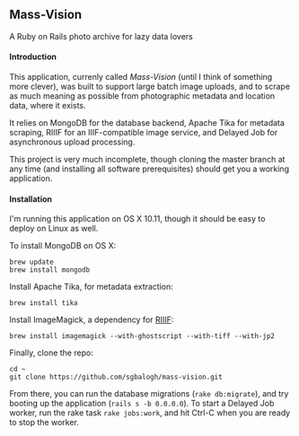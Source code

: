 ## Mass-Vision
A Ruby on Rails photo archive for lazy data lovers

#### Introduction
This application, currenly called *Mass-Vision* (until I think of something more clever), was built to support large batch image uploads, and to scrape as much meaning as possible from photographic metadata and location data, where it exists.

It relies on MongoDB for the database backend, Apache Tika for metadata scraping, RIIIF for an IIIF-compatible image service, and Delayed Job for asynchronous upload processing.

This project is very much incomplete, though cloning the master branch at any time (and installing all software prerequisites) should get you a working application.

#### Installation

I'm running this application on OS X 10.11, though it should be easy to deploy on Linux as well.


To install MongoDB on OS X:

```
brew update
brew install mongodb
```
Install Apache Tika, for metadata extraction:

```
brew install tika
```

Install ImageMagick, a dependency for [RIIIF](https://github.com/curationexperts/riiif):

```
brew install imagemagick --with-ghostscript --with-tiff --with-jp2
```
Finally, clone the repo:

```
cd ~
git clone https://github.com/sgbalogh/mass-vision.git

```

From there, you can run the database migrations (`rake db:migrate`), and try booting up the application (`rails s -b 0.0.0.0`). To start a Delayed Job worker, run the rake task `rake jobs:work`, and hit Ctrl-C when you are ready to stop the worker.
